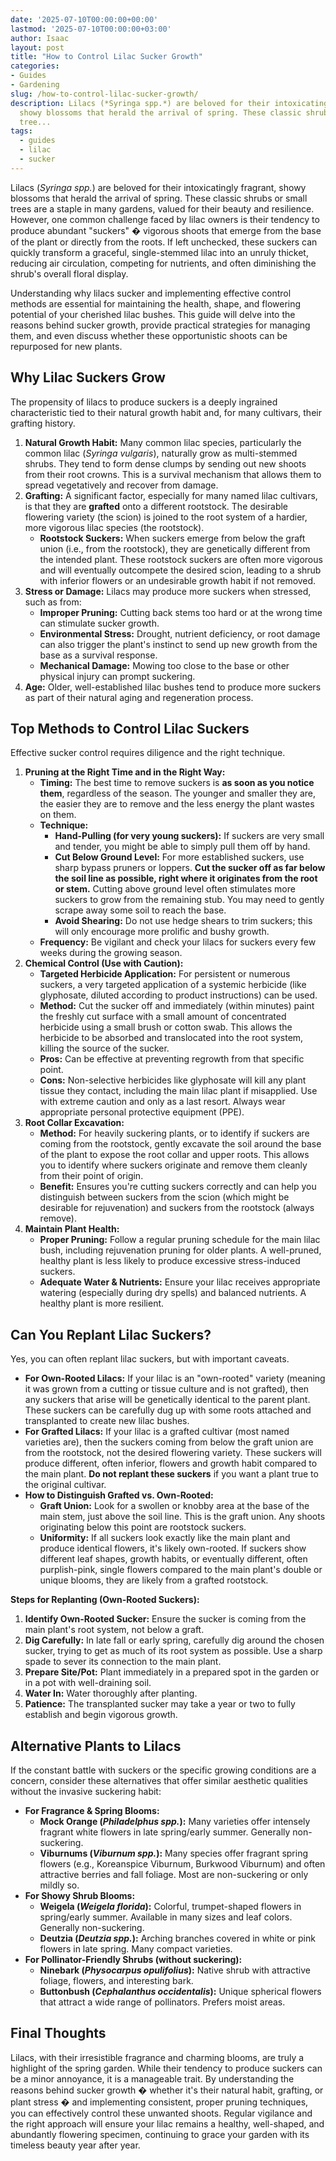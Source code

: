 ```yaml
---
date: '2025-07-10T00:00:00+00:00'
lastmod: '2025-07-10T00:00:00+03:00'
author: Isaac
layout: post
title: "How to Control Lilac Sucker Growth"
categories:
- Guides
- Gardening
slug: /how-to-control-lilac-sucker-growth/
description: Lilacs (*Syringa spp.*) are beloved for their intoxicatingly fragrant,
  showy blossoms that herald the arrival of spring. These classic shrubs or small
  tree...
tags: 
  - guides
  - lilac
  - sucker
---
```

Lilacs (*Syringa spp.*) are beloved for their intoxicatingly fragrant, showy blossoms that herald the arrival of spring. These classic shrubs or small trees are a staple in many gardens, valued for their beauty and resilience. However, one common challenge faced by lilac owners is their tendency to produce abundant "suckers" � vigorous shoots that emerge from the base of the plant or directly from the roots. If left unchecked, these suckers can quickly transform a graceful, single-stemmed lilac into an unruly thicket, reducing air circulation, competing for nutrients, and often diminishing the shrub's overall floral display.

Understanding why lilacs sucker and implementing effective control methods are essential for maintaining the health, shape, and flowering potential of your cherished lilac bushes. This guide will delve into the reasons behind sucker growth, provide practical strategies for managing them, and even discuss whether these opportunistic shoots can be repurposed for new plants.

## Why Lilac Suckers Grow

The propensity of lilacs to produce suckers is a deeply ingrained characteristic tied to their natural growth habit and, for many cultivars, their grafting history.

1.  **Natural Growth Habit:** Many common lilac species, particularly the common lilac (*Syringa vulgaris*), naturally grow as multi-stemmed shrubs. They tend to form dense clumps by sending out new shoots from their root crowns. This is a survival mechanism that allows them to spread vegetatively and recover from damage.
2.  **Grafting:** A significant factor, especially for many named lilac cultivars, is that they are **grafted** onto a different rootstock. The desirable flowering variety (the scion) is joined to the root system of a hardier, more vigorous lilac species (the rootstock).
    * **Rootstock Suckers:** When suckers emerge from below the graft union (i.e., from the rootstock), they are genetically different from the intended plant. These rootstock suckers are often more vigorous and will eventually outcompete the desired scion, leading to a shrub with inferior flowers or an undesirable growth habit if not removed.
3.  **Stress or Damage:** Lilacs may produce more suckers when stressed, such as from:
    * **Improper Pruning:** Cutting back stems too hard or at the wrong time can stimulate sucker growth.
    * **Environmental Stress:** Drought, nutrient deficiency, or root damage can also trigger the plant's instinct to send up new growth from the base as a survival response.
    * **Mechanical Damage:** Mowing too close to the base or other physical injury can prompt suckering.
4.  **Age:** Older, well-established lilac bushes tend to produce more suckers as part of their natural aging and regeneration process.

## Top Methods to Control Lilac Suckers

Effective sucker control requires diligence and the right technique.

1.  **Pruning at the Right Time and in the Right Way:**
    * **Timing:** The best time to remove suckers is **as soon as you notice them**, regardless of the season. The younger and smaller they are, the easier they are to remove and the less energy the plant wastes on them.
    * **Technique:**
        * **Hand-Pulling (for very young suckers):** If suckers are very small and tender, you might be able to simply pull them off by hand.
        * **Cut Below Ground Level:** For more established suckers, use sharp bypass pruners or loppers. **Cut the sucker off as far below the soil line as possible, right where it originates from the root or stem.** Cutting above ground level often stimulates more suckers to grow from the remaining stub. You may need to gently scrape away some soil to reach the base.
        * **Avoid Shearing:** Do not use hedge shears to trim suckers; this will only encourage more prolific and bushy growth.
    * **Frequency:** Be vigilant and check your lilacs for suckers every few weeks during the growing season.
2.  **Chemical Control (Use with Caution):**
    * **Targeted Herbicide Application:** For persistent or numerous suckers, a very targeted application of a systemic herbicide (like glyphosate, diluted according to product instructions) can be used.
    * **Method:** Cut the sucker off and immediately (within minutes) paint the freshly cut surface with a small amount of concentrated herbicide using a small brush or cotton swab. This allows the herbicide to be absorbed and translocated into the root system, killing the source of the sucker.
    * **Pros:** Can be effective at preventing regrowth from that specific point.
    * **Cons:** Non-selective herbicides like glyphosate will kill any plant tissue they contact, including the main lilac plant if misapplied. Use with extreme caution and only as a last resort. Always wear appropriate personal protective equipment (PPE).
3.  **Root Collar Excavation:**
    * **Method:** For heavily suckering plants, or to identify if suckers are coming from the rootstock, gently excavate the soil around the base of the plant to expose the root collar and upper roots. This allows you to identify where suckers originate and remove them cleanly from their point of origin.
    * **Benefit:** Ensures you're cutting suckers correctly and can help you distinguish between suckers from the scion (which might be desirable for rejuvenation) and suckers from the rootstock (always remove).
4.  **Maintain Plant Health:**
    * **Proper Pruning:** Follow a regular pruning schedule for the main lilac bush, including rejuvenation pruning for older plants. A well-pruned, healthy plant is less likely to produce excessive stress-induced suckers.
    * **Adequate Water & Nutrients:** Ensure your lilac receives appropriate watering (especially during dry spells) and balanced nutrients. A healthy plant is more resilient.

## Can You Replant Lilac Suckers?

Yes, you can often replant lilac suckers, but with important caveats.

* **For Own-Rooted Lilacs:** If your lilac is an "own-rooted" variety (meaning it was grown from a cutting or tissue culture and is not grafted), then any suckers that arise will be genetically identical to the parent plant. These suckers can be carefully dug up with some roots attached and transplanted to create new lilac bushes.
* **For Grafted Lilacs:** If your lilac is a grafted cultivar (most named varieties are), then the suckers coming from below the graft union are from the rootstock, not the desired flowering variety. These suckers will produce different, often inferior, flowers and growth habit compared to the main plant. **Do not replant these suckers** if you want a plant true to the original cultivar.
* **How to Distinguish Grafted vs. Own-Rooted:**
    * **Graft Union:** Look for a swollen or knobby area at the base of the main stem, just above the soil line. This is the graft union. Any shoots originating below this point are rootstock suckers.
    * **Uniformity:** If all suckers look exactly like the main plant and produce identical flowers, it's likely own-rooted. If suckers show different leaf shapes, growth habits, or eventually different, often purplish-pink, single flowers compared to the main plant's double or unique blooms, they are likely from a grafted rootstock.

**Steps for Replanting (Own-Rooted Suckers):**

1.  **Identify Own-Rooted Sucker:** Ensure the sucker is coming from the main plant's root system, not below a graft.
2.  **Dig Carefully:** In late fall or early spring, carefully dig around the chosen sucker, trying to get as much of its root system as possible. Use a sharp spade to sever its connection to the main plant.
3.  **Prepare Site/Pot:** Plant immediately in a prepared spot in the garden or in a pot with well-draining soil.
4.  **Water In:** Water thoroughly after planting.
5.  **Patience:** The transplanted sucker may take a year or two to fully establish and begin vigorous growth.

## Alternative Plants to Lilacs

If the constant battle with suckers or the specific growing conditions are a concern, consider these alternatives that offer similar aesthetic qualities without the invasive suckering habit:

* **For Fragrance & Spring Blooms:**
    * **Mock Orange (*Philadelphus spp.*):** Many varieties offer intensely fragrant white flowers in late spring/early summer. Generally non-suckering.
    * **Viburnums (*Viburnum spp.*):** Many species offer fragrant spring flowers (e.g., Koreanspice Viburnum, Burkwood Viburnum) and often attractive berries and fall foliage. Most are non-suckering or only mildly so.
* **For Showy Shrub Blooms:**
    * **Weigela (*Weigela florida*):** Colorful, trumpet-shaped flowers in spring/early summer. Available in many sizes and leaf colors. Generally non-suckering.
    * **Deutzia (*Deutzia spp.*):** Arching branches covered in white or pink flowers in late spring. Many compact varieties.
* **For Pollinator-Friendly Shrubs (without suckering):**
    * **Ninebark (*Physocarpus opulifolius*):** Native shrub with attractive foliage, flowers, and interesting bark.
    * **Buttonbush (*Cephalanthus occidentalis*):** Unique spherical flowers that attract a wide range of pollinators. Prefers moist areas.

## Final Thoughts

Lilacs, with their irresistible fragrance and charming blooms, are truly a highlight of the spring garden. While their tendency to produce suckers can be a minor annoyance, it is a manageable trait. By understanding the reasons behind sucker growth � whether it's their natural habit, grafting, or plant stress � and implementing consistent, proper pruning techniques, you can effectively control these unwanted shoots. Regular vigilance and the right approach will ensure your lilac remains a healthy, well-shaped, and abundantly flowering specimen, continuing to grace your garden with its timeless beauty year after year.

